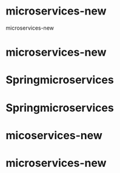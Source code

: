 # microservices-new
microservices-new
# microservices-new
# Springmicroservices
# Springmicroservices
# micoservices-new
# microservices-new
